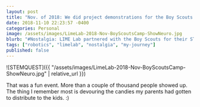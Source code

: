 ```yaml
---
layout: post
title: "Nov. of 2018: We did project demonstrations for the Boy Scouts STEM Quest Event at OCC in Auburn Hills- Fun!!"
date: 2018-11-10 22:23:57 -0400
categories: Personal
image: /assets/images/LimeLab-2018-Nov-BoyScoutsCamp-ShowNeuro.jpg
blurb: "#Nostalgia: LIME Lab partnered with the Boy Scouts for their STEM Quest event. This was our booth to showcase some of our projects, mostly based on Arduino…"
tags: ["robotics", "limelab", "nostalgia", "my-journey"]
published: false
---
```

![STEMQUEST]({{ "/assets/images/LimeLab-2018-Nov-BoyScoutsCamp-ShowNeuro.jpg" | relative_url }})

That was a fun event. More than a couple of thousand people showed up. The thing I remember most is devouring the candies my parents had gotten to distribute to the kids. :)
